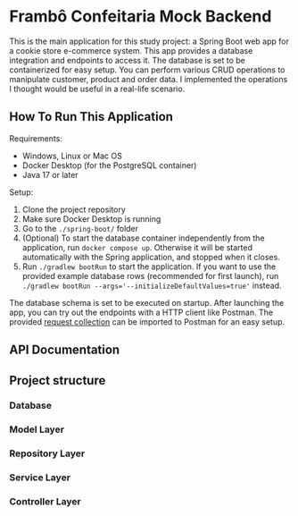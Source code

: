 # Frambô Confeitaria Mock Backend

This is the main application for this study project: a Spring Boot web app for a cookie store e-commerce system.
This app provides a database integration and endpoints to access it. The database is set to be containerized for easy setup.
You can perform various CRUD operations to manipulate customer, product and order data. I implemented the operations I thought would be useful in a real-life scenario.

## How To Run This Application

Requirements:
- Windows, Linux or Mac OS
- Docker Desktop (for the PostgreSQL container)
- Java 17 or later

Setup:
1. Clone the project repository
2. Make sure Docker Desktop is running
3. Go to the `./spring-boot/` folder
4. (Optional) To start the database container independently from the application, run `docker compose up`. Otherwise it will be started automatically with the Spring application, and stopped when it closes.
5. Run `./gradlew bootRun` to start the application. If you want to use the provided example database rows (recommended for first launch), run `./gradlew bootRun --args='--initializeDefaultValues=true'` instead.

The database schema is set to be executed on startup. After launching the app, you can try out the endpoints with a HTTP client like Postman. The provided [request collection](src\main\resources\Frambo.postman_collection.json) can be imported to Postman for an easy setup.

## API Documentation

## Project structure

### Database

### Model Layer

### Repository Layer

### Service Layer

### Controller Layer